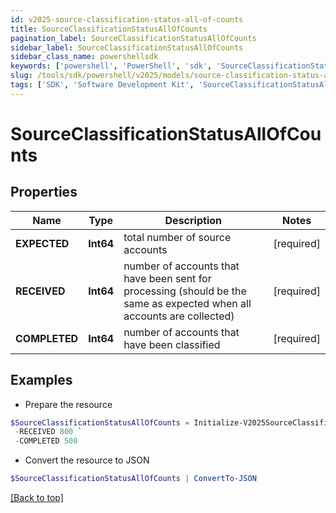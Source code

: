 ```yaml
---
id: v2025-source-classification-status-all-of-counts
title: SourceClassificationStatusAllOfCounts
pagination_label: SourceClassificationStatusAllOfCounts
sidebar_label: SourceClassificationStatusAllOfCounts
sidebar_class_name: powershellsdk
keywords: ['powershell', 'PowerShell', 'sdk', 'SourceClassificationStatusAllOfCounts', 'V2025SourceClassificationStatusAllOfCounts'] 
slug: /tools/sdk/powershell/v2025/models/source-classification-status-all-of-counts
tags: ['SDK', 'Software Development Kit', 'SourceClassificationStatusAllOfCounts', 'V2025SourceClassificationStatusAllOfCounts']
---
```



# SourceClassificationStatusAllOfCounts

## Properties

Name | Type | Description | Notes
------------ | ------------- | ------------- | -------------
**EXPECTED** | **Int64** | total number of source accounts | [required]
**RECEIVED** | **Int64** | number of accounts that have been sent for processing (should be the same as expected when all accounts are collected) | [required]
**COMPLETED** | **Int64** | number of accounts that have been classified | [required]

## Examples

- Prepare the resource
```powershell
$SourceClassificationStatusAllOfCounts = Initialize-V2025SourceClassificationStatusAllOfCounts  -EXPECTED 1000 `
 -RECEIVED 800 `
 -COMPLETED 500
```

- Convert the resource to JSON
```powershell
$SourceClassificationStatusAllOfCounts | ConvertTo-JSON
```


[[Back to top]](#) 

